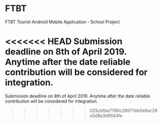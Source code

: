 # FTBT
FTBT
Tourist Android Mobile Application - School Project

<<<<<<< HEAD
Submission deadline on 8th of April 2019. 
Anytime after the date reliable contribution will be considered for integration.
=======
Submission deadline on 8th of April 2019. Anytime after the date reliable contribution will be considered for integration.
>>>>>>> 025cbfbe7780c28977eb0e6ac26e0d8a3d9584fe



